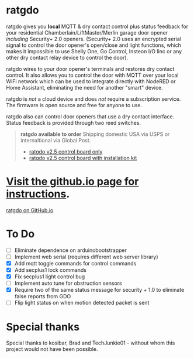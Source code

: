 # ratgdo

ratgdo gives you **local** MQTT & dry contact control plus status feedback for your residential Chamberlain/LiftMaster/Merlin garage door opener _including_ Security+ 2.0 openers. (Security+ 2.0 uses an encrypted serial signal to control the door opener's open/close and light functions, which makes it impossible to use Shelly One, Go Control, Insteon I/O linc or any other dry contact relay device to control the door). 

ratgdo wires to your door opener's terminals and restores dry contact control. It also allows you to control the door with MQTT over your local WiFi network which can be used to integrate directly with NodeRED or Home Assistant, eliminating the need for another "smart" device.

ratgdo is *not* a cloud device and does *not* require a subscription service. The firmware is open source and free for anyone to use.

ratgdo also can control door openers that use a dry contact interface. Status feedback is provided through two reed switches.

> **ratgdo available to order**
> Shipping domestic USA via USPS or internaltional via Global Post.
>
> * [ratgdo v2.5 control board only](https://square.link/u/B5pW7OZW)
> * [ratgdo v2.5 control board with installation kit](https://square.link/u/FKqlMSWT)

# [Visit the github.io page for instructions](https://paulwieland.github.io/ratgdo/).
[ratgdo on GitHub.io](https://paulwieland.github.io/ratgdo/)

# To Do
* [ ] Eliminate dependence on arduinobootstrapper
* [ ] Implement web serial (requires different web server library)
* [x] Add mqtt toggle commands for control commands
* [x] Add secplus1 lock commands
* [x] Fix secplus1 light control bug
* [ ] Implement auto tune for obstruction sensors
* [x] Require two of the same status message for security + 1.0 to eliminate false reports from GDO
* [ ] Flip light status on when motion detected packet is sent

# Special thanks

Special thanks to kosibar, Brad and TechJunkie01 - without whom this project would not have been possible.

